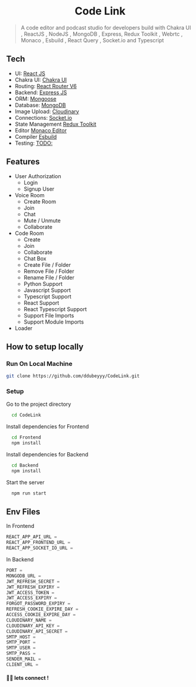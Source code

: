 <h1 align="center">
  <br>
  <b>Code Link</b>
  <br>
</h1>

> A code editor and podcast studio for developers build with Chakra UI , ReactJS , NodeJS , MongoDB , Express, Redux Toolkit , Webrtc , Monaco , Esbuild , React Query , Socket.io and Typescript



## Tech

-   UI: [React JS](https://reactjs.org/)
-   Chakra UI: [Chakra UI](https://chakra-ui.com/)
-   Routing: [React Router V6](https://reactrouter.com)
-   Backend: [Express JS](https://expressjs.com)
-   ORM: [Mongoose](https://mongoosejs.com/)
-   Database: [MongoDB](https://www.mongodb.com/)
-   Image Upload: [Cloudinary](https://cloudinary.com/)
-   Connections: [Socket.io](https://socket.io/)
-   State Management [Redux Toolkit](https://redux-toolkit.js.org)
-   Editor [Monaco Editor](https://www.npmjs.com/package/@monaco-editor/react)
-   Compiler [Esbuild](https://esbuild.github.io)
-   Testing: [TODO:]()

## Features

-   User Authorization
    -   Login
    -   Signup User
-   Voice Room
    -   Create Room
    -   Join
    -   Chat
    -   Mute / Unmute
    -   Collaborate
-   Code Room
    -   Create
    -   Join
    -   Collaborate
    -   Chat Box
    -   Create File / Folder
    -   Remove File / Folder
    -   Rename File / Folder
    -   Python Support
    -   Javascript Support
    -   Typescript Support
    -   React Support
    -   React Typescript Support
    -   Support File Imports
    -   Support Module Imports
-   Loader

## How to setup locally

### Run On Local Machine

```bash
git clone https://github.com/ddubeyyy/CodeLink.git
```

### Setup

Go to the project directory

```bash
  cd CodeLink
```

Install dependencies for Frontend

```bash
  cd Frontend
  npm install
```

Install dependencies for Backend

```bash
  cd Backend
  npm install
```

Start the server

```bash
  npm run start
```

## Env Files

In Frontend

```js
REACT_APP_API_URL =
REACT_APP_FRONTEND_URL =
REACT_APP_SOCKET_IO_URL =
```

In Backend

```js
PORT =
MONGODB_URL =
JWT_REFRESH_SECRET =
JWT_REFRESH_EXPIRY =
JWT_ACCESS_TOKEN =
JWT_ACCESS_EXPIRY =
FORGOT_PASSWORD_EXPIRY =
REFRESH_COOKIE_EXPIRE_DAY =
ACCESS_COOKIE_EXPIRE_DAY =
CLOUDINARY_NAME =
CLOUDINARY_API_KEY =
CLOUDINARY_API_SECRET =
SMTP_HOST =
SMTP_PORT =
SMTP_USER =
SMTP_PASS =
SENDER_MAIL =
CLIENT_URL =
```
#### 👨‍💻 lets connect !

<br>


#